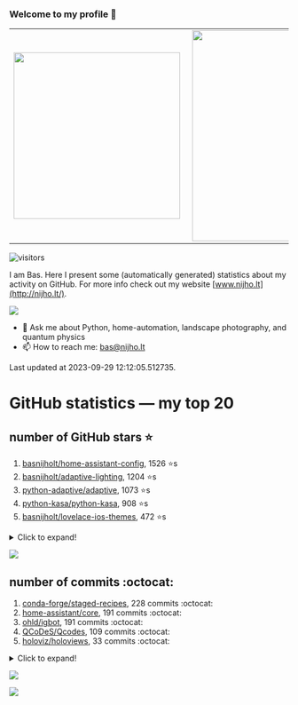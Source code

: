 ### Welcome to my profile 👋

<center>
  <table>
    <tr>
        <td><img width="300px" align="left" src="https://github-readme-stats.vercel.app/api/top-langs/?username=basnijholt&hide=TeX,Jupyter%20Notebook&layout=compact&theme=radical" /></td>
        <td><img align='right' src="https://github-readme-stats.vercel.app/api?username=basnijholt&show_icons=true&theme=radical" width="380"></td>
    </tr>
  </table>
</center>

![visitors](https://visitor-badge.glitch.me/badge?page_id=basnijholt.visitor-badge)

I am Bas. Here I present some (automatically generated) statistics about my activity on GitHub. For more info check out my website [www.nijho.lt](http://nijho.lt/).

![](https://www.nijho.lt/authors/admin/avatar_hu9e60e4b9bc120dfb6a666009f2878da6_182107_250x250_fill_q90_lanczos_center.jpg)

- 💬 Ask me about Python, home-automation, landscape photography, and quantum physics
- 📫 How to reach me: bas@nijho.lt

Last updated at 2023-09-29 12:12:05.512735.

# GitHub statistics — my top 20

## number of GitHub stars ⭐️

1. [basnijholt/home-assistant-config](https://github.com/basnijholt/home-assistant-config/), 1526 ⭐️s
2. [basnijholt/adaptive-lighting](https://github.com/basnijholt/adaptive-lighting/), 1204 ⭐️s
3. [python-adaptive/adaptive](https://github.com/python-adaptive/adaptive/), 1073 ⭐️s
4. [python-kasa/python-kasa](https://github.com/python-kasa/python-kasa/), 908 ⭐️s
5. [basnijholt/lovelace-ios-themes](https://github.com/basnijholt/lovelace-ios-themes/), 472 ⭐️s
<details><summary>Click to expand!</summary>

6. [basnijholt/lovelace-ios-dark-mode-theme](https://github.com/basnijholt/lovelace-ios-dark-mode-theme/), 426 ⭐️s
7. [basnijholt/miflora](https://github.com/basnijholt/miflora/), 359 ⭐️s
8. [basnijholt/rsync-time-machine.py](https://github.com/basnijholt/rsync-time-machine.py/), 345 ⭐️s
9. [topocm/topocm_content](https://github.com/topocm/topocm_content/), 250 ⭐️s
10. [basnijholt/home-assistant-streamdeck-yaml](https://github.com/basnijholt/home-assistant-streamdeck-yaml/), 140 ⭐️s
11. [basnijholt/home-assistant-macbook-touch-bar](https://github.com/basnijholt/home-assistant-macbook-touch-bar/), 92 ⭐️s
12. [basnijholt/markdown-code-runner](https://github.com/basnijholt/markdown-code-runner/), 76 ⭐️s
13. [kwant-project/kwant](https://github.com/kwant-project/kwant/), 75 ⭐️s
14. [basnijholt/home-assistant-streamdeck-yaml-addon](https://github.com/basnijholt/home-assistant-streamdeck-yaml-addon/), 46 ⭐️s
15. [basnijholt/aiokef](https://github.com/basnijholt/aiokef/), 32 ⭐️s
16. [basnijholt/thesis-cover](https://github.com/basnijholt/thesis-cover/), 26 ⭐️s
17. [basnijholt/adaptive-scheduler](https://github.com/basnijholt/adaptive-scheduler/), 21 ⭐️s
18. [basnijholt/instacron](https://github.com/basnijholt/instacron/), 20 ⭐️s
19. [basnijholt/addon-otmonitor](https://github.com/basnijholt/addon-otmonitor/), 15 ⭐️s
20. [kwant-project/kwant-tutorial-2016](https://github.com/kwant-project/kwant-tutorial-2016/), 14 ⭐️s

</details>

![](https://github.com/basnijholt/basnijholt/raw/main/stars_over_time.png)

## number of commits :octocat:

1. [conda-forge/staged-recipes](https://github.com/conda-forge/staged-recipes/), 228 commits :octocat:
2. [home-assistant/core](https://github.com/home-assistant/core/), 191 commits :octocat:
3. [ohld/igbot](https://github.com/ohld/igbot/), 191 commits :octocat:
4. [QCoDeS/Qcodes](https://github.com/QCoDeS/Qcodes/), 109 commits :octocat:
5. [holoviz/holoviews](https://github.com/holoviz/holoviews/), 33 commits :octocat:
<details><summary>Click to expand!</summary>

6. [Azure/azhpc-images](https://github.com/Azure/azhpc-images/), 1 commits :octocat:
7. [mpi4py/mpi4py](https://github.com/mpi4py/mpi4py/), 1 commits :octocat:
8. [kwant-project/binder](https://github.com/kwant-project/binder/), 0 commits :octocat:
9. [pypa/setuptools](https://github.com/pypa/setuptools/), 0 commits :octocat:
10. [conda-forge/scotch-feedstock](https://github.com/conda-forge/scotch-feedstock/), 0 commits :octocat:
11. [h5netcdf/h5netcdf](https://github.com/h5netcdf/h5netcdf/), 0 commits :octocat:
12. [RobinUS2/golang-moving-average](https://github.com/RobinUS2/golang-moving-average/), 0 commits :octocat:
13. [binder-project/binder](https://github.com/binder-project/binder/), 0 commits :octocat:
14. [home-assistant/supervisor](https://github.com/home-assistant/supervisor/), 0 commits :octocat:
15. [basnijholt/nijho.lt](https://github.com/basnijholt/nijho.lt/), 0 commits :octocat:
16. [conda-forge/paraview-feedstock](https://github.com/conda-forge/paraview-feedstock/), 0 commits :octocat:
17. [kalkih/mini-media-player](https://github.com/kalkih/mini-media-player/), 0 commits :octocat:
18. [conda-forge/vtk-feedstock](https://github.com/conda-forge/vtk-feedstock/), 0 commits :octocat:
19. [basnijholt/orbitalfield](https://github.com/basnijholt/orbitalfield/), 0 commits :octocat:
20. [basnijholt/rsync-time-machine.py](https://github.com/basnijholt/rsync-time-machine.py/), 0 commits :octocat:

</details>

![](https://github.com/basnijholt/basnijholt/raw/main/commits_per_hour.png)

![](https://github.com/basnijholt/basnijholt/raw/main/commits_per_weekday.png)

